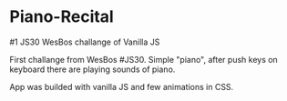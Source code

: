 # Piano-Recital
#1 JS30 WesBos challange of Vanilla JS 

First challange from WesBos #JS30.
Simple "piano", after push keys on keyboard there are playing sounds of piano.

App was builded with vanilla JS and few animations in CSS.
